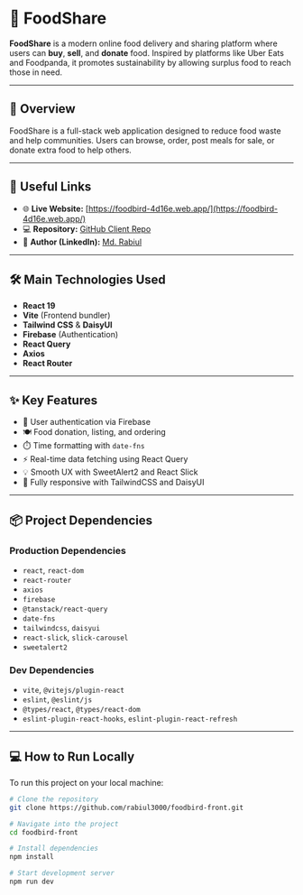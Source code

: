 # 🍱 FoodShare

**FoodShare** is a modern online food delivery and sharing platform where users can **buy**, **sell**, and **donate** food. Inspired by platforms like Uber Eats and Foodpanda, it promotes sustainability by allowing surplus food to reach those in need.

---

## 📖 Overview

FoodShare is a full-stack web application designed to reduce food waste and help communities. Users can browse, order, post meals for sale, or donate extra food to help others.

---

## 🔗 Useful Links

- 🌐 **Live Website:** [https://foodbird-4d16e.web.app/](https://foodbird-4d16e.web.app/)
- 💻 **Repository:** [GitHub Client Repo](https://github.com/rabiul3000/foodbird-front.git)
- 👤 **Author (LinkedIn):** [Md. Rabiul](https://www.linkedin.com/in/md-rabiul-islam-13904b331/)

---

## 🛠️ Main Technologies Used

- **React 19**
- **Vite** (Frontend bundler)
- **Tailwind CSS** & **DaisyUI**
- **Firebase** (Authentication)
- **React Query**
- **Axios**
- **React Router**

---

## ✨ Key Features

- 🔐 User authentication via Firebase  
- 🍽️ Food donation, listing, and ordering  
- ⏱️ Time formatting with `date-fns`  
- ⚡ Real-time data fetching using React Query  
- 💡 Smooth UX with SweetAlert2 and React Slick  
- 📱 Fully responsive with TailwindCSS and DaisyUI  

---

## 📦 Project Dependencies

### Production Dependencies
- `react`, `react-dom`
- `react-router`
- `axios`
- `firebase`
- `@tanstack/react-query`
- `date-fns`
- `tailwindcss`, `daisyui`
- `react-slick`, `slick-carousel`
- `sweetalert2`

### Dev Dependencies
- `vite`, `@vitejs/plugin-react`
- `eslint`, `@eslint/js`
- `@types/react`, `@types/react-dom`
- `eslint-plugin-react-hooks`, `eslint-plugin-react-refresh`

---

## 💻 How to Run Locally

To run this project on your local machine:

```bash
# Clone the repository
git clone https://github.com/rabiul3000/foodbird-front.git

# Navigate into the project
cd foodbird-front

# Install dependencies
npm install

# Start development server
npm run dev
